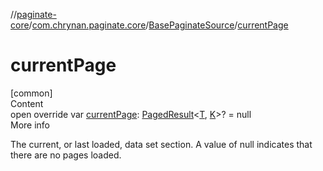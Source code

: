 //[paginate-core](../../index.md)/[com.chrynan.paginate.core](../index.md)/[BasePaginateSource](index.md)/[currentPage](current-page.md)



# currentPage  
[common]  
Content  
open override var [currentPage](current-page.md): [PagedResult](../-paged-result/index.md)<[T](index.md), [K](index.md)>? = null  
More info  


The current, or last loaded, data set section. A value of null indicates that there are no pages loaded.

  



